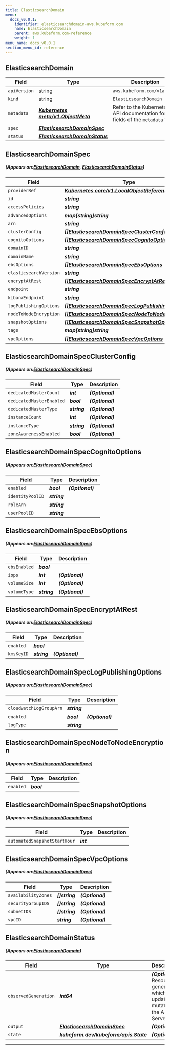 ```yaml
---
title: ElasticsearchDomain
menu:
  docs_v0.0.1:
    identifier: elasticsearchdomain-aws.kubeform.com
    name: ElasticsearchDomain
    parent: aws.kubeform.com-reference
    weight: 1
menu_name: docs_v0.0.1
section_menu_id: reference
---
```


## ElasticsearchDomain
| Field | Type | Description |
| ------ | ----- | ----------- |
| `apiVersion` | string | `aws.kubeform.com/v1alpha1` |
|    `kind` | string | `ElasticsearchDomain` |
| `metadata` | ***[Kubernetes meta/v1.ObjectMeta](https://kubernetes.io/docs/reference/generated/kubernetes-api/v1.13/#objectmeta-v1-meta)***|Refer to the Kubernetes API documentation for the fields of the `metadata` field.|
| `spec` | ***[ElasticsearchDomainSpec](#ElasticsearchDomainSpec)***||
| `status` | ***[ElasticsearchDomainStatus](#ElasticsearchDomainStatus)***||
## ElasticsearchDomainSpec
##### (Appears on:[ElasticsearchDomain](#ElasticsearchDomain), [ElasticsearchDomainStatus](#ElasticsearchDomainStatus))
| Field | Type | Description |
| ------ | ----- | ----------- |
| `providerRef` | ***[Kubernetes core/v1.LocalObjectReference](https://kubernetes.io/docs/reference/generated/kubernetes-api/v1.13/#localobjectreference-v1-core)***||
| `id` | ***string***||
| `accessPolicies` | ***string***| ***(Optional)*** |
| `advancedOptions` | ***map[string]string***| ***(Optional)*** |
| `arn` | ***string***| ***(Optional)*** |
| `clusterConfig` | ***[[]ElasticsearchDomainSpecClusterConfig](#ElasticsearchDomainSpecClusterConfig)***| ***(Optional)*** |
| `cognitoOptions` | ***[[]ElasticsearchDomainSpecCognitoOptions](#ElasticsearchDomainSpecCognitoOptions)***| ***(Optional)*** |
| `domainID` | ***string***| ***(Optional)*** |
| `domainName` | ***string***||
| `ebsOptions` | ***[[]ElasticsearchDomainSpecEbsOptions](#ElasticsearchDomainSpecEbsOptions)***| ***(Optional)*** |
| `elasticsearchVersion` | ***string***| ***(Optional)*** |
| `encryptAtRest` | ***[[]ElasticsearchDomainSpecEncryptAtRest](#ElasticsearchDomainSpecEncryptAtRest)***| ***(Optional)*** |
| `endpoint` | ***string***| ***(Optional)*** |
| `kibanaEndpoint` | ***string***| ***(Optional)*** |
| `logPublishingOptions` | ***[[]ElasticsearchDomainSpecLogPublishingOptions](#ElasticsearchDomainSpecLogPublishingOptions)***| ***(Optional)*** |
| `nodeToNodeEncryption` | ***[[]ElasticsearchDomainSpecNodeToNodeEncryption](#ElasticsearchDomainSpecNodeToNodeEncryption)***| ***(Optional)*** |
| `snapshotOptions` | ***[[]ElasticsearchDomainSpecSnapshotOptions](#ElasticsearchDomainSpecSnapshotOptions)***| ***(Optional)*** |
| `tags` | ***map[string]string***| ***(Optional)*** |
| `vpcOptions` | ***[[]ElasticsearchDomainSpecVpcOptions](#ElasticsearchDomainSpecVpcOptions)***| ***(Optional)*** |
## ElasticsearchDomainSpecClusterConfig
##### (Appears on:[ElasticsearchDomainSpec](#ElasticsearchDomainSpec))
| Field | Type | Description |
| ------ | ----- | ----------- |
| `dedicatedMasterCount` | ***int***| ***(Optional)*** |
| `dedicatedMasterEnabled` | ***bool***| ***(Optional)*** |
| `dedicatedMasterType` | ***string***| ***(Optional)*** |
| `instanceCount` | ***int***| ***(Optional)*** |
| `instanceType` | ***string***| ***(Optional)*** |
| `zoneAwarenessEnabled` | ***bool***| ***(Optional)*** |
## ElasticsearchDomainSpecCognitoOptions
##### (Appears on:[ElasticsearchDomainSpec](#ElasticsearchDomainSpec))
| Field | Type | Description |
| ------ | ----- | ----------- |
| `enabled` | ***bool***| ***(Optional)*** |
| `identityPoolID` | ***string***||
| `roleArn` | ***string***||
| `userPoolID` | ***string***||
## ElasticsearchDomainSpecEbsOptions
##### (Appears on:[ElasticsearchDomainSpec](#ElasticsearchDomainSpec))
| Field | Type | Description |
| ------ | ----- | ----------- |
| `ebsEnabled` | ***bool***||
| `iops` | ***int***| ***(Optional)*** |
| `volumeSize` | ***int***| ***(Optional)*** |
| `volumeType` | ***string***| ***(Optional)*** |
## ElasticsearchDomainSpecEncryptAtRest
##### (Appears on:[ElasticsearchDomainSpec](#ElasticsearchDomainSpec))
| Field | Type | Description |
| ------ | ----- | ----------- |
| `enabled` | ***bool***||
| `kmsKeyID` | ***string***| ***(Optional)*** |
## ElasticsearchDomainSpecLogPublishingOptions
##### (Appears on:[ElasticsearchDomainSpec](#ElasticsearchDomainSpec))
| Field | Type | Description |
| ------ | ----- | ----------- |
| `cloudwatchLogGroupArn` | ***string***||
| `enabled` | ***bool***| ***(Optional)*** |
| `logType` | ***string***||
## ElasticsearchDomainSpecNodeToNodeEncryption
##### (Appears on:[ElasticsearchDomainSpec](#ElasticsearchDomainSpec))
| Field | Type | Description |
| ------ | ----- | ----------- |
| `enabled` | ***bool***||
## ElasticsearchDomainSpecSnapshotOptions
##### (Appears on:[ElasticsearchDomainSpec](#ElasticsearchDomainSpec))
| Field | Type | Description |
| ------ | ----- | ----------- |
| `automatedSnapshotStartHour` | ***int***||
## ElasticsearchDomainSpecVpcOptions
##### (Appears on:[ElasticsearchDomainSpec](#ElasticsearchDomainSpec))
| Field | Type | Description |
| ------ | ----- | ----------- |
| `availabilityZones` | ***[]string***| ***(Optional)*** |
| `securityGroupIDS` | ***[]string***| ***(Optional)*** |
| `subnetIDS` | ***[]string***| ***(Optional)*** |
| `vpcID` | ***string***| ***(Optional)*** |
## ElasticsearchDomainStatus
##### (Appears on:[ElasticsearchDomain](#ElasticsearchDomain))
| Field | Type | Description |
| ------ | ----- | ----------- |
| `observedGeneration` | ***int64***| ***(Optional)*** Resource generation, which is updated on mutation by the API Server.|
| `output` | ***[ElasticsearchDomainSpec](#ElasticsearchDomainSpec)***| ***(Optional)*** |
| `state` | ***kubeform.dev/kubeform/apis.State***| ***(Optional)*** |
---
